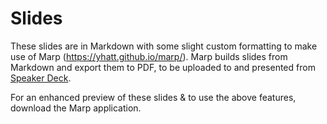 # Slides

These slides are in Markdown with some slight custom formatting to make use of Marp (https://yhatt.github.io/marp/). Marp builds slides from Markdown and export them to PDF, to be uploaded to and presented from [Speaker Deck](https://speakerdeck.com/).

For an enhanced preview of these slides & to use the above features, download the Marp application.
